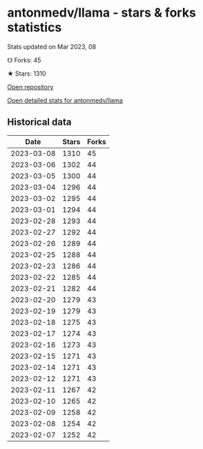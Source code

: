 # antonmedv/llama - stars & forks statistics

Stats updated on Mar 2023, 08

☋ Forks: 45

★ Stars: 1310

[Open repository](https://github.com/antonmedv/llama)

[Open detailed stats for antonmedv/llama](https://reviewgithub.com/rep/antonmedv/llama)

## Historical data
| Date | Stars | Forks |
|------|-------|-------|
| 2023-03-08 | 1310 | 45 | 
| 2023-03-06 | 1302 | 44 | 
| 2023-03-05 | 1300 | 44 | 
| 2023-03-04 | 1296 | 44 | 
| 2023-03-02 | 1295 | 44 | 
| 2023-03-01 | 1294 | 44 | 
| 2023-02-28 | 1293 | 44 | 
| 2023-02-27 | 1292 | 44 | 
| 2023-02-26 | 1289 | 44 | 
| 2023-02-25 | 1288 | 44 | 
| 2023-02-23 | 1286 | 44 | 
| 2023-02-22 | 1285 | 44 | 
| 2023-02-21 | 1282 | 44 | 
| 2023-02-20 | 1279 | 43 | 
| 2023-02-19 | 1279 | 43 | 
| 2023-02-18 | 1275 | 43 | 
| 2023-02-17 | 1274 | 43 | 
| 2023-02-16 | 1273 | 43 | 
| 2023-02-15 | 1271 | 43 | 
| 2023-02-14 | 1271 | 43 | 
| 2023-02-12 | 1271 | 43 | 
| 2023-02-11 | 1267 | 42 | 
| 2023-02-10 | 1265 | 42 | 
| 2023-02-09 | 1258 | 42 | 
| 2023-02-08 | 1254 | 42 | 
| 2023-02-07 | 1252 | 42 | 

